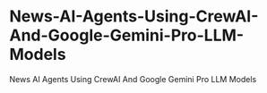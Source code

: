 # News-AI-Agents-Using-CrewAI-And-Google-Gemini-Pro-LLM-Models
News AI Agents Using CrewAI And Google Gemini Pro LLM Models
